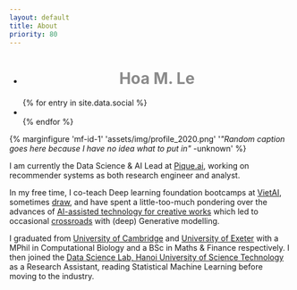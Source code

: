 ```yaml
---
layout: default
title: About
priority: 80
---
```

<ul>
<li><h1 class="content-listing-header sans" style="text-align: center; opacity: 50%">Hoa M. Le</h1></li>
</ul>
<ul class="social-links">
  {% for entry in site.data.social %}
    <li>
      <a href="{{ entry.link }}"><span class="{{ entry.icon }}"></span></a>
    </li>
  {% endfor %}  
</ul>

{% marginfigure 'mf-id-1' 'assets/img/profile_2020.png' '*"Random caption goes here because I have no idea what to put in"* -unknown' %}

I am currently the Data Science & AI Lead at [Pique.ai](//pique.ai/), working on recommender systems as both research engineer and analyst.

In my free time, I co-teach Deep learning foundation bootcamps at [VietAI](//vietai.org), sometimes <a href="/artwork">draw</a>, and have spent a little-too-much pondering over the advances of <a href="/blog/17/computers-can-draw">AI-assisted technology for creative works</a> which led to occasional <a href="/project">crossroads</a> with (deep) Generative modelling.

I graduated from <a href="//www.damtp.cam.ac.uk/">University of Cambridge</a> and <a href="//www.exeter.ac.uk/">University of Exeter</a> with a MPhil in Computational Biology and a BSc in Maths & Finance respectively. I then joined the <a href="//ds.soict.hust.edu.vn">Data Science Lab, Hanoi University of Science Technology</a>  as a Research Assistant, reading Statistical Machine Learning before moving to the industry. 
